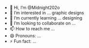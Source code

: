 - 👋 Hi, I’m @Midnight202o
- 👀 I’m interested in ... graphic designs
- 🌱 I’m currently learning ... designing 
- 💞️ I’m looking to collaborate on ...
- 📫 How to reach me ...
- 😄 Pronouns: ...
- ⚡ Fun fact: ...

<!---
Midnight202o/Midnight202o is a ✨ special ✨ repository because its `README.md` (this file) appears on your GitHub profile.
You can click the Preview link to take a look at your changes.
--->

